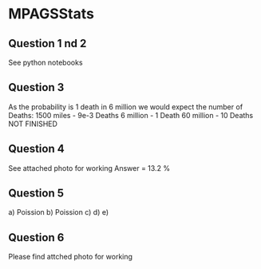 # MPAGSStats
## Question 1 nd 2 
See python notebooks 

## Question 3
As the probability is 1 death in 6 million we would expect the number of Deaths:
1500 miles - 9e-3 Deaths
6 million - 1 Death
60 million - 10 Deaths 
NOT FINISHED 

## Question 4 
See attached photo for working
Answer = 13.2 %

## Question 5
a) Poission 
b) Poission
c) 
d) 
e) 

## Question 6 
Please find attched photo for working 

